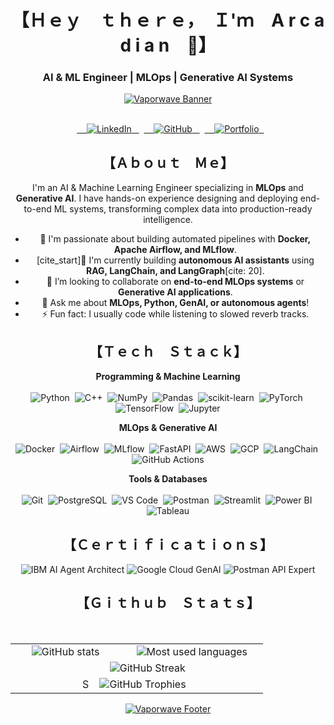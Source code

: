 <div align="center">

# 【﻿Ｈｅｙ　ｔｈｅｒｅ，　Ｉ'ｍ　A r c a d i a n　👋】
### AI & ML Engineer | MLOps | Generative AI Systems


[![Vaporwave Banner](https://cdna.artstation.com/p/assets/images/images/060/460/880/original/pixel-jeff-chill-mario-2023-2.gif?1678633376)](https://cdna.artstation.com/p/assets/images/images/060/460/880/original/pixel-jeff-chill-mario-2023-2.gif?1678633376)

<br>

<div>
  <a href="https://www.linkedin.com/in/parth-sharma-08b1b424b">
    <img src="https://img.shields.io/badge/-LinkedIn-0A66C2?style=for-the-badge&logo=Linkedin&logoColor=white" alt="LinkedIn" />
  </a>
  <a href="https://github.com/ParthSharma272">
    <img src="https://img.shields.io/badge/-GitHub-181717?style=for-the-badge&logo=GitHub&logoColor=white" alt="GitHub" />
  </a>
    <a href="https://portfolio-website-f311.vercel.app/">
    <img src="https://img.shields.io/badge/-Portfolio-FF5733?style=for-the-badge&logo=data:image/svg+xml;base64,PHN2ZyB4bWxucz0iaHR0cDovL3d3dy53My5vcmcvMjAwMC9zdmciIHZpZXdCb3g9IjAgMCAyNCAyNCIgZmlsbD0id2hpdGUiPjxwYXRoIGQ9Ik0xMiAyQzYuNDggMiAyIDYuNDggMiAxMnM0LjQ4IDEwIDEwIDEwIDEwLTQuNDggMTAtMTBTMTcuNTIgMiAxMiAyeXptMCAxOGMtNC40MSAwLTgtMy41OS04LThzMy41OS04IDgtOCA4IDMuNTkgOCA4LTMuNTkgOC04IDh6bS0xLTQtNCAyLjAxVjE3aDhsLTMuOTktNi45OEwxMyAxNHptLTQuNSA1LjVWMTRoOVY4bC00LjUgN1YxN3oiLz48L3N2Zz4=" alt="Portfolio" />
  </a>
</div>



## 【﻿Ａｂｏｕｔ　Ｍｅ】

I'm an AI & Machine Learning Engineer specializing in **MLOps** and **Generative AI**. I have hands-on experience designing and deploying end-to-end ML systems, transforming complex data into production-ready intelligence.

- 🔭 I'm passionate about building automated pipelines with **Docker, Apache Airflow, and MLflow**.
- [cite_start]🌱 I'm currently building **autonomous AI assistants** using **RAG, LangChain, and LangGraph**[cite: 20].
- 👯 I’m looking to collaborate on **end-to-end MLOps systems** or **Generative AI applications**.
- 💬 Ask me about **MLOps, Python, GenAI, or autonomous agents**!
- ⚡ Fun fact: I usually code while listening to slowed reverb tracks.

## 【﻿Ｔｅｃｈ　Ｓｔａｃｋ】

<p align="center">
  <strong>Programming & Machine Learning</strong>
  <br><br>
  <img src="https://img.shields.io/badge/Python-3776AB?style=for-the-badge&logo=python&logoColor=white" alt="Python"/>&nbsp;
  <img src="https://img.shields.io/badge/C++-00599C?style=for-the-badge&logo=cplusplus&logoColor=white" alt="C++"/>&nbsp;
  <img src="https://img.shields.io/badge/NumPy-013243?style=for-the-badge&logo=numpy&logoColor=white" alt="NumPy"/>&nbsp;
  <img src="https://img.shields.io/badge/Pandas-150458?style=for-the-badge&logo=pandas&logoColor=white" alt="Pandas"/>&nbsp;
  <img src="https://img.shields.io/badge/scikit--learn-F7931E?style=for-the-badge&logo=scikit-learn&logoColor=white" alt="scikit-learn"/>&nbsp;
  <img src="https://img.shields.io/badge/PyTorch-EE4C2C?style=for-the-badge&logo=pytorch&logoColor=white" alt="PyTorch"/>&nbsp;
  <img src="https://img.shields.io/badge/TensorFlow-FF6F00?style=for-the-badge&logo=tensorflow&logoColor=white" alt="TensorFlow"/>&nbsp;
  <img src="https://img.shields.io/badge/Jupyter-F37626?style=for-the-badge&logo=jupyter&logoColor=white" alt="Jupyter"/>
</p>

<p align="center">
  <strong>MLOps & Generative AI</strong>
  <br><br>
  <img src="https://img.shields.io/badge/Docker-2496ED?style=for-the-badge&logo=docker&logoColor=white" alt="Docker"/>&nbsp;
  <img src="https://img.shields.io/badge/Apache%20Airflow-017CEE?style=for-the-badge&logo=apacheairflow&logoColor=white" alt="Airflow"/>&nbsp;
  <img src="https://img.shields.io/badge/MLflow-0B99FF?style=for-the-badge&logo=mlflow&logoColor=white" alt="MLflow"/>&nbsp;
  <img src="https://img.shields.io/badge/FastAPI-009688?style=for-the-badge&logo=fastapi&logoColor=white" alt="FastAPI"/>&nbsp;
  <img src="https://img.shields.io/badge/Amazon%20AWS-232F3E?style=for-the-badge&logo=amazonaws&logoColor=white" alt="AWS"/>&nbsp;
  <img src="https://img.shields.io/badge/Google%20Cloud-4285F4?style=for-the-badge&logo=googlecloud&logoColor=white" alt="GCP"/>&nbsp;
  <img src="https://img.shields.io/badge/LangChain-1B93F0?style=for-the-badge&logo=langchain&logoColor=white" alt="LangChain"/>&nbsp;
  <img src="https://img.shields.io/badge/GitHub%20Actions-2088FF?style=for-the-badge&logo=githubactions&logoColor=white" alt="GitHub Actions"/>
</p>

<p align="center">
  <strong>Tools & Databases</strong>
  <br><br>
  <img src="https://img.shields.io/badge/Git-F05032?style=for-the-badge&logo=git&logoColor=white" alt="Git"/>&nbsp;
  <img src="https://img.shields.io/badge/PostgreSQL-4169E1?style=for-the-badge&logo=postgresql&logoColor=white" alt="PostgreSQL"/>&nbsp;
  <img src="https://img.shields.io/badge/VS%20Code-007ACC?style=for-the-badge&logo=visualstudiocode&logoColor=white" alt="VS Code"/>&nbsp;
  <img src="https://img.shields.io/badge/Postman-FF6C37?style=for-the-badge&logo=postman&logoColor=white" alt="Postman"/>&nbsp;
  <img src="https://img.shields.io/badge/Streamlit-FF4B4B?style=for-the-badge&logo=streamlit&logoColor=white" alt="Streamlit"/>&nbsp;
  <img src="https://img.shields.io/badge/Power%20BI-F2C811?style=for-the-badge&logo=powerbi&logoColor=black" alt="Power BI"/>&nbsp;
  <img src="https://img.shields.io/badge/Tableau-E97627?style=for-the-badge&logo=tableau&logoColor=white" alt="Tableau"/>
</p>




## 【﻿Ｃｅｒｔｉｆｉｃａｔｉｏｎｓ】
<p align="center">
  <img src="https://img.shields.io/badge/-IBM%20AI%20Agent%20Architect-0062FF?style=for-the-badge&logo=ibm&logoColor=white" alt="IBM AI Agent Architect"/>
  <img src="https://img.shields.io/badge/-Google%20Cloud%20GenAI-4285F4?style=for-the-badge&logo=googlecloud&logoColor=white" alt="Google Cloud GenAI"/>
  <img src="https://img.shields.io/badge/-Postman%20API%20Expert-FF6C37?style=for-the-badge&logo=postman&logoColor=white" alt="Postman API Expert"/>
</p>

## 【﻿Ｇｉｔｈｕｂ　Ｓｔａｔｓ】
<table align="center">
  <tr>
    <td align="center">
      <img src="https://github-readme-stats.vercel.app/api?username=ParthSharma272&show_icons=true&theme=radical&count_private=true&show=prs_merged,discussions_started" alt="GitHub stats" />
    </td>
    <td align="center">
      <img src="https://github-readme-stats.vercel.app/api/top-langs/?username=ParthSharma272&layout=compact&theme=radical" alt="Most used languages" />
    </td>
  </tr>
  <tr>
    <td align="center" colspan="2">
            <img src="https://streak-stats.demolab.com/api?user=ParthSharma272&theme=radical" alt="GitHub Streak" />
    </td>
  </tr>
  <tr>
    <td align="center" colspan="2">
  S    <img src="https://github-profile-trophy.vercel.app/?username=ParthSharma272&theme=radical&no-frame=true&no-bg=true&margin-w=4" alt="GitHub Trophies" />
    </td>
  </tr>
</table>

[![Vaporwave Footer](https://cdn.80.lv/api/upload/content/ca/5d2886fa5e240.gif)](https://cdn.80.lv/api/upload/content/ca/5d2886fa5e240.gif)

</div>
